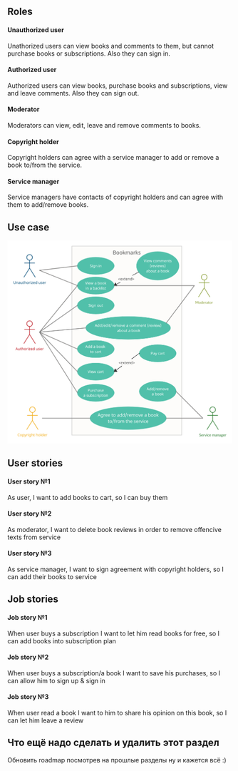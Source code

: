 ## Roles
#### Unauthorized user
Unathorized users can view books and comments to them, but cannot purchase books or subscriptions. Also they can sign in.
#### Authorized user
Authorized users can view books, purchase books and subscriptions, view and leave comments. Also they can sign out.
#### Moderator
Moderators can view, edit, leave and remove comments to books.
#### Copyright holder
Copyright holders can agree with a service manager to add or remove a book to/from the service.
#### Service manager
Service managers have contacts of copyright holders and can agree with them to add/remove books.

## Use case
![use cases](https://github.com/kkarnauk/se-project-fall-2021/blob/task_6/img/useCase.jpg)
## User stories

#### User story №1
As user, I want to add books to cart, so I can buy them

#### User story №2
As moderator, I want to delete book reviews in order to remove offencive texts from service

#### User story №3
As service manager, I want to sign agreement with copyright holders, so I can add their books to service

## Job stories

#### Job story №1
When user buys a subscription I want to let him read books for free, so I can add books into subscription plan

#### Job story №2
When user buys a subscription/a book I want to save his purchases, so I can allow him to sign up & sign in

#### Job story №3
When user read a book I want to him to share his opinion on this book, so I can let him leave a review

## Что ещё надо сделать и удалить этот раздел
Обновить roadmap посмотрев на прошлые разделы ну и кажется всё :)

